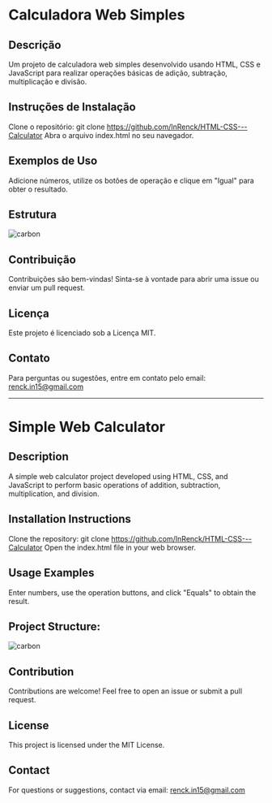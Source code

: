 # Calculadora Web Simples



## Descrição

Um projeto de calculadora web simples desenvolvido usando HTML, CSS e JavaScript para realizar operações básicas de adição, subtração, multiplicação e divisão.

## Instruções de Instalação

Clone o repositório: git clone https://github.com/InRenck/HTML-CSS---Calculator
Abra o arquivo index.html no seu navegador.

## Exemplos de Uso

Adicione números, utilize os botões de operação e clique em "Igual" para obter o resultado.

## Estrutura

![carbon](https://github.com/InRenck/HTML-CSS---Calculator/assets/133249054/c2f39ae6-e9c2-46c4-84e2-d3627dfd9ee0)

## Contribuição
Contribuições são bem-vindas! Sinta-se à vontade para abrir uma issue ou enviar um pull request.

## Licença
Este projeto é licenciado sob a Licença MIT.

## Contato
Para perguntas ou sugestões, entre em contato pelo email: renck.in15@gmail.com

---------------
# Simple Web Calculator

## Description
A simple web calculator project developed using HTML, CSS, and JavaScript to perform basic operations of addition, subtraction, multiplication, and division.

## Installation Instructions
Clone the repository: git clone https://github.com/InRenck/HTML-CSS---Calculator
Open the index.html file in your web browser.

## Usage Examples
Enter numbers, use the operation buttons, and click "Equals" to obtain the result.

## Project Structure:
![carbon](https://github.com/InRenck/HTML-CSS---Calculator/assets/133249054/c2f39ae6-e9c2-46c4-84e2-d3627dfd9ee0)

## Contribution
Contributions are welcome! Feel free to open an issue or submit a pull request.

## License
This project is licensed under the MIT License.

## Contact
For questions or suggestions, contact via email: renck.in15@gmail.com
